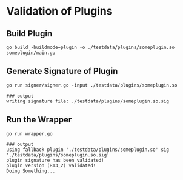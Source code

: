 # Validation of Plugins

## Build Plugin
```
go build -buildmode=plugin -o ./testdata/plugins/someplugin.so someplugin/main.go
```

## Generate Signature of Plugin
```
go run signer/signer.go -input ./testdata/plugins/someplugin.so

### output
writing signature file: ./testdata/plugins/someplugin.so.sig
```

## Run the Wrapper
```
go run wrapper.go 

### output
using fallback plugin './testdata/plugins/someplugin.so' sig './testdata/plugins/someplugin.so.sig'
plugin signature has been validated!
plugin version (R13_2) validated!
Doing Something...
```